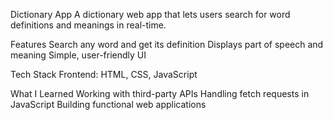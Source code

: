 Dictionary App
A dictionary web app that lets users search for word definitions and meanings in real-time.

Features
Search any word and get its definition
Displays part of speech and meaning
Simple, user-friendly UI

Tech Stack
Frontend: HTML, CSS, JavaScript


What I Learned
Working with third-party APIs
Handling fetch requests in JavaScript
Building functional web applications
